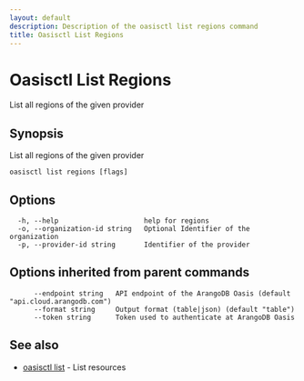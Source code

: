 ```yaml
---
layout: default
description: Description of the oasisctl list regions command
title: Oasisctl List Regions
---
```

# Oasisctl List Regions

List all regions of the given provider

## Synopsis

List all regions of the given provider

```
oasisctl list regions [flags]
```

## Options

```
  -h, --help                     help for regions
  -o, --organization-id string   Optional Identifier of the organization
  -p, --provider-id string       Identifier of the provider
```

## Options inherited from parent commands

```
      --endpoint string   API endpoint of the ArangoDB Oasis (default "api.cloud.arangodb.com")
      --format string     Output format (table|json) (default "table")
      --token string      Token used to authenticate at ArangoDB Oasis
```

## See also

* [oasisctl list](oasisctl-list.html)	 - List resources

